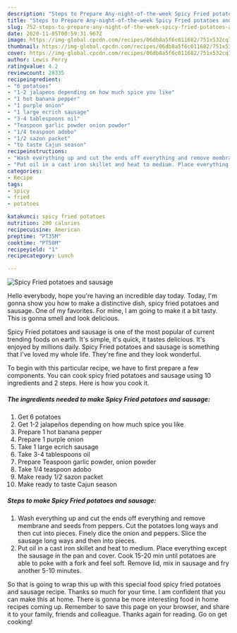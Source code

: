 ```yaml
---
description: "Steps to Prepare Any-night-of-the-week Spicy Fried potatoes and sausage"
title: "Steps to Prepare Any-night-of-the-week Spicy Fried potatoes and sausage"
slug: 752-steps-to-prepare-any-night-of-the-week-spicy-fried-potatoes-and-sausage
date: 2020-11-05T00:59:31.967Z
image: https://img-global.cpcdn.com/recipes/06db8a5f6c011682/751x532cq70/spicy-fried-potatoes-and-sausage-recipe-main-photo.jpg
thumbnail: https://img-global.cpcdn.com/recipes/06db8a5f6c011682/751x532cq70/spicy-fried-potatoes-and-sausage-recipe-main-photo.jpg
cover: https://img-global.cpcdn.com/recipes/06db8a5f6c011682/751x532cq70/spicy-fried-potatoes-and-sausage-recipe-main-photo.jpg
author: Lewis Perry
ratingvalue: 4.2
reviewcount: 28335
recipeingredient:
- "6 potatoes"
- "1-2 jalapeos depending on how much spice you like"
- "1 hot banana pepper"
- "1 purple onion"
- "1 large ecrich sausage"
- "3-4 tablespoons oil"
- "Teaspoon garlic powder onion powder"
- "1/4 teaspoon adobo"
- "1/2 sazon packet"
- "to taste Cajun season"
recipeinstructions:
- "Wash everything up and cut the ends off everything and remove membrane and seeds from peppers. Cut the potatoes long ways and then cut into pieces. Finely dice the onion and peppers. Slice the sausage long ways and then into pieces."
- "Put oil in a cast iron skillet and heat to medium. Place everything except the sausage in the pan and cover. Cook 15-20 min until potatoes are able to poke with a fork and feel soft. Remove lid, mix in sausage and fry another 5-10 minutes."
categories:
- Recipe
tags:
- spicy
- fried
- potatoes

katakunci: spicy fried potatoes 
nutrition: 200 calories
recipecuisine: American
preptime: "PT35M"
cooktime: "PT50M"
recipeyield: "1"
recipecategory: Lunch

---
```



![Spicy Fried potatoes and sausage](https://img-global.cpcdn.com/recipes/06db8a5f6c011682/751x532cq70/spicy-fried-potatoes-and-sausage-recipe-main-photo.jpg)

Hello everybody, hope you're having an incredible day today. Today, I'm gonna show you how to make a distinctive dish, spicy fried potatoes and sausage. One of my favorites. For mine, I am going to make it a bit tasty. This is gonna smell and look delicious.



Spicy Fried potatoes and sausage is one of the most popular of current trending foods on earth. It's simple, it's quick, it tastes delicious. It's enjoyed by millions daily. Spicy Fried potatoes and sausage is something that I've loved my whole life. They're fine and they look wonderful.


To begin with this particular recipe, we have to first prepare a few components. You can cook spicy fried potatoes and sausage using 10 ingredients and 2 steps. Here is how you cook it.

<!--inarticleads1-->

##### The ingredients needed to make Spicy Fried potatoes and sausage:

1. Get 6 potatoes
1. Get 1-2 jalapeños depending on how much spice you like
1. Prepare 1 hot banana pepper
1. Prepare 1 purple onion
1. Take 1 large ecrich sausage
1. Take 3-4 tablespoons oil
1. Prepare Teaspoon garlic powder, onion powder
1. Take 1/4 teaspoon adobo
1. Make ready 1/2 sazon packet
1. Make ready to taste Cajun season




<!--inarticleads2-->

##### Steps to make Spicy Fried potatoes and sausage:

1. Wash everything up and cut the ends off everything and remove membrane and seeds from peppers. Cut the potatoes long ways and then cut into pieces. Finely dice the onion and peppers. Slice the sausage long ways and then into pieces.
1. Put oil in a cast iron skillet and heat to medium. Place everything except the sausage in the pan and cover. Cook 15-20 min until potatoes are able to poke with a fork and feel soft. Remove lid, mix in sausage and fry another 5-10 minutes.




So that is going to wrap this up with this special food spicy fried potatoes and sausage recipe. Thanks so much for your time. I am confident that you can make this at home. There is gonna be more interesting food in home recipes coming up. Remember to save this page on your browser, and share it to your family, friends and colleague. Thanks again for reading. Go on get cooking!
